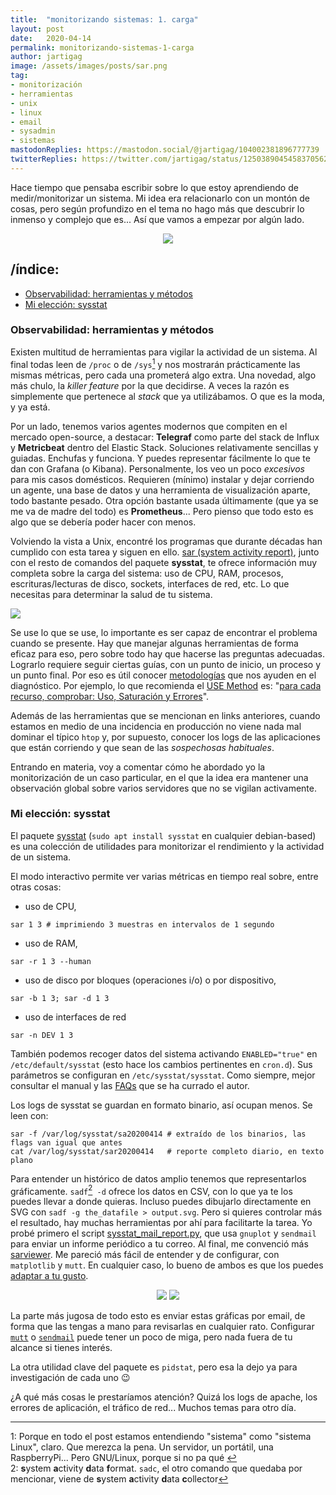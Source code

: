```yaml
---
title:  "monitorizando sistemas: 1. carga"
layout: post
date:   2020-04-14
permalink: monitorizando-sistemas-1-carga
author: jartigag
image: /assets/images/posts/sar.png
tag:
- monitorización
- herramientas
- unix
- linux
- email
- sysadmin
- sistemas
mastodonReplies: https://mastodon.social/@jartigag/104002381896777739
twitterReplies: https://twitter.com/jartigag/status/1250389045458370562
---
```


Hace tiempo que pensaba escribir sobre lo que estoy aprendiendo de medir/monitorizar un sistema. Mi idea era relacionarlo con un montón de cosas,
pero según profundizo en el tema no hago más que descubrir lo inmenso y complejo que es... Así que vamos a empezar por algún lado.

<p align="center">
<img src="{{site.baseurl}}/assets/images/posts/sar.png">
</p>

## /índice:

- [Observabilidad: herramientas y métodos](#observabilidad-herramientas-y-métodos)
- [Mi elección: sysstat](#mi-elección-sysstat)

### Observabilidad: herramientas y métodos

Existen multitud de herramientas para vigilar la actividad de un sistema. Al final todas leen de `/proc` o de `/sys`<a href="#fn1" id="fnref1"><sup>1</sup></a>
y nos mostrarán prácticamente las mismas métricas, pero cada una prometerá algo extra. Una novedad, algo más chulo, la *killer feature* por la que decidirse.
A veces la razón es simplemente que pertenece al *stack* que ya utilizábamos. O que es la moda, y ya está.

Por un lado, tenemos varios agentes modernos que compiten en el mercado open-source, a destacar: **Telegraf** como parte del stack de Influx y **Metricbeat** dentro del Elastic Stack.
Soluciones relativamente sencillas y guiadas. Enchufas y funciona. Y puedes representar fácilmente lo que te dan con Grafana (o Kibana). Personalmente, los veo un poco *excesivos*
para mis casos domésticos. Requieren (mínimo) instalar y dejar corriendo un agente, una base de datos y una herramienta de visualización aparte, todo bastante pesado.
Otra opción bastante usada últimamente (que ya se me va de madre del todo) es **Prometheus**... Pero pienso que todo esto es algo que se debería poder hacer con menos.

Volviendo la vista a Unix, encontré los programas que durante décadas han cumplido con esta tarea y siguen en ello.
[sar (system activity report)](https://en.wikipedia.org/wiki/Sar_(Unix)), junto con el resto de comandos del paquete **sysstat**, te ofrece información muy completa
sobre la carga del sistema: uso de CPU, RAM, procesos, escrituras/lecturas de disco, sockets, interfaces de red, etc. Lo que necesitas para determinar la salud de tu sistema.

![]({{site.baseurl}}/assets/images/posts/sysstat-tools-sadc-sar.png)

Se use lo que se use, lo importante es ser capaz de encontrar el problema cuando se presente. Hay que manejar algunas herramientas de forma eficaz para eso, pero sobre todo
hay que hacerse las preguntas adecuadas. Lograrlo requiere seguir ciertas guías, con un punto de inicio, un proceso y un punto final. Por eso es útil conocer
[metodologías](https://youtu.be/FJW8nGV4jxY?t=874) que nos ayuden en el diagnóstico. Por ejemplo, lo que recomienda el [USE Method](http://www.brendangregg.com/usemethod.html) es:
"[para cada recurso, comprobar: Uso, Saturación y Errores](http://www.brendangregg.com/USEmethod/use-linux.html)".

Además de las herramientas que se mencionan en links anteriores, cuando estamos en medio de una incidencia en producción no viene nada mal dominar el típico `htop` y, por supuesto,
conocer los logs de las aplicaciones que están corriendo y que sean de las *sospechosas habituales*.

Entrando en materia, voy a comentar cómo he abordado yo la monitorización de un caso particular, en el que la idea era mantener una observación global sobre varios servidores que no se vigilan activamente.

### Mi elección: sysstat

El paquete [sysstat](http://sebastien.godard.pagesperso-orange.fr/documentation.html) (`sudo apt install sysstat` en cualquier debian-based) es una colección de utilidades
para monitorizar el rendimiento y la actividad de un sistema.

El modo interactivo permite ver varias métricas en tiempo real sobre, entre otras cosas:
- uso de CPU,
```
sar 1 3 # imprimiendo 3 muestras en intervalos de 1 segundo
```
- uso de RAM,
```
sar -r 1 3 --human
```
- uso de disco por bloques (operaciones i/o) o por dispositivo,
```
sar -b 1 3; sar -d 1 3
```
- uso de interfaces de red
```
sar -n DEV 1 3
```

También podemos recoger datos del sistema activando `ENABLED="true"` en `/etc/default/sysstat` (esto hace los cambios pertinentes en `cron.d`).
Sus parámetros se configuran en `/etc/sysstat/sysstat`. Como siempre, mejor consultar el manual y las [FAQs](http://sebastien.godard.pagesperso-orange.fr/faq.html) que se ha currado el autor.

Los logs de sysstat se guardan en formato binario, así ocupan menos. Se leen con:
```
sar -f /var/log/sysstat/sa20200414 # extraído de los binarios, las flags van igual que antes
cat /var/log/sysstat/sar20200414   # reporte completo diario, en texto plano
```

Para entender un histórico de datos amplio tenemos que representarlos gráficamente. `sadf`<a href="#fn2" id="fnref2"><sup>2</sup></a>` -d` ofrece los datos en CSV, con lo que ya te los puedes llevar
a donde quieras. Incluso puedes dibujarlo directamente en SVG con `sadf -g the_datafile > output.svg`. Pero si quieres controlar más el resultado,
hay muchas herramientas por ahí para facilitarte la tarea. Yo probé primero el script [sysstat_mail_report.py](https://github.com/desbma/sysstat_mail_report),
que usa `gnuplot` y `sendmail` para enviar un informe periódico a tu correo. Al final, me convenció más [sarviewer](https://github.com/juliojsb/sarviewer). Me pareció
más fácil de entender y de configurar, con `matplotlib` y `mutt`. En cualquier caso, lo bueno de ambos es que los puedes [adaptar a tu gusto](https://github.com/jartigag/sarviewer).

<p align="center">
<img src="{{site.baseurl}}/assets/images/posts/sysstat-sockets-homer.png">
<img src="{{site.baseurl}}/assets/images/posts/sysstat-mem-ralph.png">
</p>

La parte más jugosa de todo esto es enviar estas gráficas por email, de forma que las tengas a mano para revisarlas en cualquier rato.
Configurar [`mutt`](https://unix.stackexchange.com/a/252288) o [`sendmail`](https://www.fosstechnix.com/configure-sendmail-to-relay-emails-using-gmail-smtp/)
puede tener un poco de miga, pero nada fuera de tu alcance si tienes interés.

La otra utilidad clave del paquete es `pidstat`, pero esa la dejo ya para investigación de cada uno 😉

¿A qué más cosas le prestaríamos atención? Quizá los logs de apache, los errores de aplicación, el tráfico de red... Muchos temas para otro día.

---
<a id="fn1">1</a>: Porque en todo el post estamos entendiendo "sistema" como "sistema Linux", claro. Que merezca la pena. Un servidor, un portátil, una RaspberryPi... Pero GNU/Linux, porque si no pa qué <a href="#fnref1">↩︎</a>
<br>
<a id="fn2">2</a>: **s**ystem **a**ctivity **d**ata **f**ormat. `sadc`, el otro comando que quedaba por mencionar, viene de **s**ystem **a**ctivity **d**ata **c**ollector<a href="#fnref2">↩︎</a>
